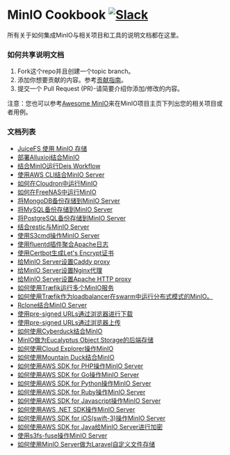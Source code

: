 # MinIO Cookbook [![Slack](https://slack.minio.io/slack?type=svg)](https://slack.minio.io)

所有关于如何集成MinIO与相关项目和工具的说明文档都在这里。

### 如何共享说明文档

1. Fork这个repo并且创建一个topic branch。
2. 添加你想要贡献的内容。参考[贡献指南](./CONTRIBUTING_zh_CN.md)。
3. 提交一个 Pull Request (PR)-请简要介绍你添加/修改的内容。

注意：您也可以参考[Awesome MinIO](https://github.com/minio/awesome-minio)来在MinIO项目主页下列出您的相关项目或者用例。

### 文档列表

- [JuiceFS 使用 MinIO 存储](./docs/zh_CN/juicefs-with-minio.md)
- [部署Alluxioj结合MinIO](./docs/zh_CN/alluxio-with-minio.md)
- [结合MinIO运行Deis Workflow](./docs/zh_CN/running-deis-workflow-with-minio.md)
- [使用AWS CLI结合MinIO Server](./docs/zh_CN/aws-cli-with-minio.md)
- [如何在Cloudron中运行MinIO](./docs/zh_CN/running-minio-in-cloudron.md)
- [如何在FreeNAS中运行MinIO](./docs/zh_CN/running-minio-in-freenas.md)
- [将MongoDB备份存储到MinIO Server](./docs/zh_CN/store-mongodb-backups-in-minio.md)
- [将MySQL备份存储到MinIO Server](./docs/zh_CN/store-mysql-backups-in-minio.md)
- [将PostgreSQL备份存储到MinIO Server](./docs/zh_CN/store-postgresql-backups-in-minio.md)
- [结合restic与MinIO Server](./docs/zh_CN/restic-with-minio.md)
- [使用S3cmd操作MinIO Server](./docs/zh_CN/s3cmd-with-minio.md)
- [使用fluentd插件聚合Apache日志](./docs/zh_CN/aggregate-apache-logs-with-fluentd-and-minio.md)
- [使用Certbot生成Let's Encrypt证书](./docs/zh_CN/generate-lets-encypt-certificate-using-certbot-for-minio.md)
- [给MinIO Server设置Caddy proxy](./docs/zh_CN/setup-caddy-proxy-with-minio.md)
- [给MinIO Server设置Nginx代理](./docs/zh_CN/setup-nginx-proxy-with-minio.md)
- [给MinIO Server设置Apache HTTP proxy](./docs/zh_CN/setup-apache-http-proxy-with-minio.md)
- [如何使用Træfik运行多个MinIO服务](./docs/zh_CN/multiple-minio-servers-with-traefik.md)
- [如何使用Træfik作为loadbalancer在swarm中运行分布式模式的MinIO。](./docs/zh_CN/distributed-minio-with-traefik-as-loadbalancer-in-swarm.md)
- [ Rclone结合MinIO Server](./docs/zh_CN/rclone-with-minio.md)
- [使用pre-signed URLs通过浏览器进行下载](./docs/zh_CN/presigned-get-download-from-browser.md)
- [使用pre-signed URLs通过浏览器上传](./docs/zh_CN/presigned-put-upload-via-browser.md)
- [如何使用Cyberduck结合MinIO](./docs/zh_CN/how-to-use-cyberduck-with-minio.md)
- [MinIO做为Eucalyptus Object Storage的后端存储](./docs/zh_CN/minio-as-eucalyptus-object-storage.md)
- [如何使用Cloud Explorer操作MinIO](./docs/zh_CN/cloudexplorer-with-minio.md)
- [如何使用Mountain Duck结合MinIO](./docs/zh_CN/how-to-use-mountainduck-with-minio.md)
- [如何使用AWS SDK for PHP操作MinIO Server](./docs/zh_CN/aws-sdk-for-php-with-minio.md)
- [如何使用AWS SDK for Go操作MinIO Server](./docs/zh_CN/aws-sdk-for-go-with-minio.md)
- [如何使用AWS SDK for Python操作MinIO Server](./docs/zh_CN/aws-sdk-for-python-with-minio.md)
- [如何使用AWS SDK for Ruby操作MinIO Server](./docs/zh_CN/aws-sdk-for-ruby-with-minio.md)
- [如何使用AWS SDK for Javascript操作MinIO Server](./docs/zh_CN/aws-sdk-for-javascript-with-minio.md)
- [如何使用AWS .NET SDK操作MinIO Server](./docs/zh_CN/aws-sdk-for-dotnet-with-minio.md)
- [如何使用AWS SDK for iOS(swift-3)操作MinIO Server](./docs/zh_CN/aws-sdk-for-iOS-with-minio.md)
- [如何使用AWS SDK for Java给MinIO Server进行加密](./docs/zh_CN/how-to-use-aws-sdk-java-encryption.md)
- [使用s3fs-fuse操作MinIO Server](./docs/zh_CN/s3fs-fuse-with-minio.md)
- [如何使用MinIO Server做为Laravel自定义文件存储 ](./docs/zh_CN/how-to-use-minio-as-laravel-file-storage.md)
